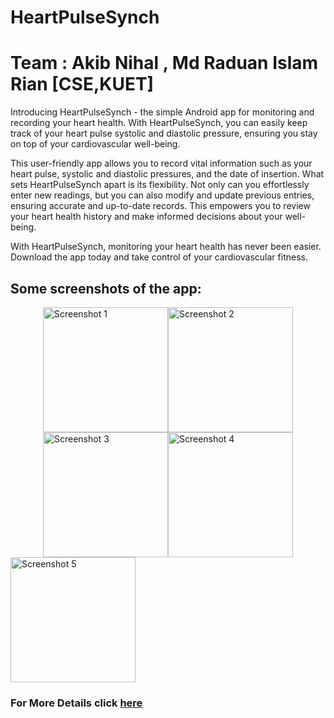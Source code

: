 # HeartPulseSynch
# Team : Akib Nihal , Md Raduan Islam Rian [CSE,KUET]

Introducing HeartPulseSynch - the simple Android app for monitoring and recording your heart health. With HeartPulseSynch, you can easily keep track of your heart pulse systolic and diastolic pressure, ensuring you stay on top of your cardiovascular well-being.

This user-friendly app allows you to record vital information such as your heart pulse, systolic and diastolic pressures, and the date of insertion. What sets HeartPulseSynch apart is its flexibility. Not only can you effortlessly enter new readings, but you can also modify and update previous entries, ensuring accurate and up-to-date records. This empowers you to review your heart health history and make informed decisions about your well-being.

With HeartPulseSynch, monitoring your heart health has never been easier. Download the app today and take control of your cardiovascular fitness.

## Some screenshots of the app:


<div style="display:flex; justify-content: center;">
  <img src="https://github.com/AkibNihal/HeartPulseSynch/assets/79849459/be064087-3998-49df-8379-5e37d6c56b63" alt="Screenshot 1" width="200"/>
  <img src="https://github.com/AkibNihal/HeartPulseSynch/assets/79849459/52ad8197-4cac-424d-8494-4037a1ef364b" alt="Screenshot 2" width="200"/>
</div>

<div style="display:flex; justify-content: center;">
  <img src="https://github.com/AkibNihal/HeartPulseSynch/assets/79849459/c5ab10f6-220e-4afc-979a-1567e4fb2f3b" alt="Screenshot 3" width="200"/>
  <img src="https://github.com/AkibNihal/HeartPulseSynch/assets/79849459/0e6da6e3-8a32-407f-bcc9-19e2bda89190" alt="Screenshot 4" width="200"/>
</div>

<img src="https://github.com/AkibNihal/HeartPulseSynch/assets/79849459/b83408ed-7916-4877-b11a-a1be3c378052" alt="Screenshot 5" width="200"/>

### For More Details click [here](https://github.com/AkibNihal/HeartPulseSynch/wiki)
